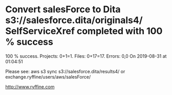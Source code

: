 # Convert salesForce to Dita s3://salesforce.dita/originals4/ SelfServiceXref completed with 100 % success

100 % success. Projects: 0+1=1.  Files: 0+17=17. Errors: 0,0  On 2019-08-31 at 01:04:51



Please see: aws s3 sync s3://salesforce.dita/results4/ or exchange.ryffine/users/aws/salesForce/

http://www.ryffine.com
